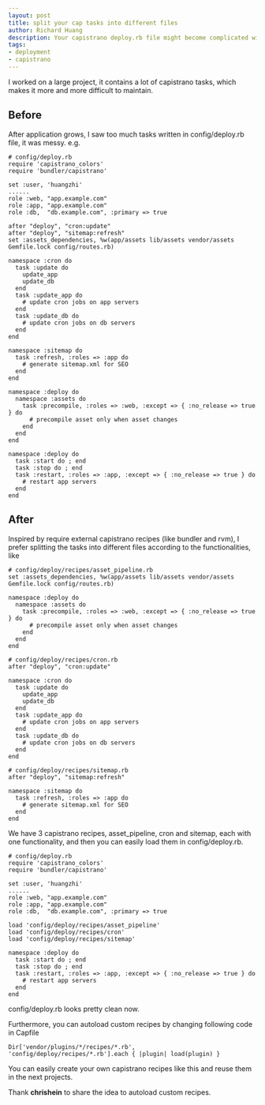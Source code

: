 ```yaml
---
layout: post
title: split your cap tasks into different files
author: Richard Huang
description: Your capistrano deploy.rb file might become complicated with the growth of your application, contain more and more cap tasks, it would be better to split these tasks into different files according to the functionalities, which makes it easy to maintain, and they are more likely to be reused in the future.
tags:
- deployment
- capistrano
---
```

I worked on a large project, it contains a lot of capistrano tasks, which makes it more and more difficult to maintain.

## Before

After application grows, I saw too much tasks written in config/deploy.rb file, it was messy. e.g.

    # config/deploy.rb
    require 'capistrano_colors'
    require 'bundler/capistrano'

    set :user, 'huangzhi'
    ......
    role :web, "app.example.com"
    role :app, "app.example.com"
    role :db,  "db.example.com", :primary => true

    after "deploy", "cron:update"
    after "deploy", "sitemap:refresh"
    set :assets_dependencies, %w(app/assets lib/assets vendor/assets Gemfile.lock config/routes.rb)

    namespace :cron do
      task :update do
        update_app
        update_db
      end
      task :update_app do
        # update cron jobs on app servers
      end
      task :update_db do
        # update cron jobs on db servers
      end
    end

    namespace :sitemap do
      task :refresh, :roles => :app do
        # generate sitemap.xml for SEO
      end
    end

    namespace :deploy do
      namespace :assets do
        task :precompile, :roles => :web, :except => { :no_release => true } do
          # precompile asset only when asset changes
        end
      end
    end

    namespace :deploy do
      task :start do ; end
      task :stop do ; end
      task :restart, :roles => :app, :except => { :no_release => true } do
        # restart app servers
      end
    end

## After

Inspired by require external capistrano recipes (like bundler and rvm), I prefer splitting the tasks into different files according to the functionalities, like

    # config/deploy/recipes/asset_pipeline.rb
    set :assets_dependencies, %w(app/assets lib/assets vendor/assets Gemfile.lock config/routes.rb)

    namespace :deploy do
      namespace :assets do
        task :precompile, :roles => :web, :except => { :no_release => true } do
          # precompile asset only when asset changes
        end
      end
    end

    # config/deploy/recipes/cron.rb
    after "deploy", "cron:update"

    namespace :cron do
      task :update do
        update_app
        update_db
      end
      task :update_app do
        # update cron jobs on app servers
      end
      task :update_db do
        # update cron jobs on db servers
      end
    end

    # config/deploy/recipes/sitemap.rb
    after "deploy", "sitemap:refresh"

    namespace :sitemap do
      task :refresh, :roles => :app do
        # generate sitemap.xml for SEO
      end
    end

We have 3 capistrano recipes, asset_pipeline, cron and sitemap, each with one functionality, and then you can easily load them in config/deploy.rb.

    # config/deploy.rb
    require 'capistrano_colors'
    require 'bundler/capistrano'

    set :user, 'huangzhi'
    ......
    role :web, "app.example.com"
    role :app, "app.example.com"
    role :db,  "db.example.com", :primary => true

    load 'config/deploy/recipes/asset_pipeline'
    load 'config/deploy/recipes/cron'
    load 'config/deploy/recipes/sitemap'

    namespace :deploy do
      task :start do ; end
      task :stop do ; end
      task :restart, :roles => :app, :except => { :no_release => true } do
        # restart app servers
      end
    end

config/deploy.rb looks pretty clean now.

Furthermore, you can autoload custom recipes by changing following code in Capfile

    Dir['vendor/plugins/*/recipes/*.rb', 'config/deploy/recipes/*.rb'].each { |plugin| load(plugin) }

You can easily create your own capistrano recipes like this and reuse them in the next projects.

Thank **chrishein** to share the idea to autoload custom recipes.
